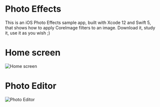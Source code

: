 # Photo Effects
This is an iOS Photo Effects sample app, built with Xcode 12 and Swift 5, that shows how to apply CoreImage filters to an image.
Download it, study it, use it as you wish ;)

# Home screen
![Home screen](https://i.postimg.cc/HsgsMvb9/photoeffects1.png)


# Photo Editor
![Photo Editor](https://i.postimg.cc/rFNyNGJX/photoeffects2.png)
